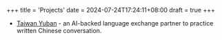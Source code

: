 +++
title = 'Projects'
date = 2024-07-24T17:24:11+08:00
draft = true
+++
- [Taiwan Yuban](https://taiwanyuban.kuojang.io/) - an AI-backed language exchange partner to practice written Chinese conversation.